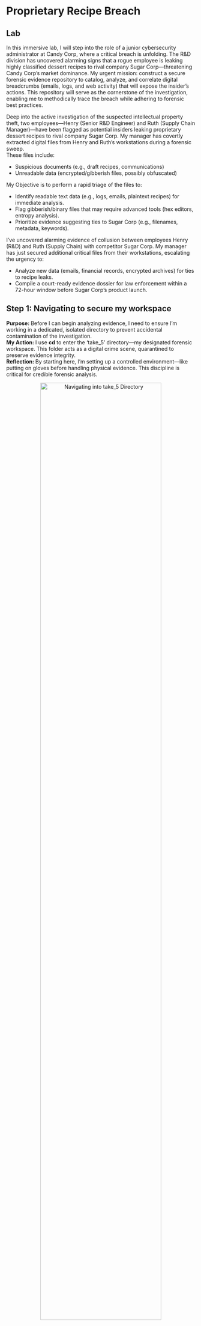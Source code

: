 # Proprietary Recipe Breach

<h2> Lab </h2>

In this immersive lab, I will step into the role of a junior cybersecurity administrator at Candy Corp, where a critical breach is unfolding. The R&D division has uncovered alarming signs that a rogue employee is leaking highly classified dessert recipes to rival company Sugar Corp—threatening Candy Corp’s market dominance. My urgent mission: construct a secure forensic evidence repository to catalog, analyze, and correlate digital breadcrumbs (emails, logs, and web activity) that will expose the insider’s actions. This repository will serve as the cornerstone of the investigation, enabling me to methodically trace the breach while adhering to forensic best practices. <br />

Deep into the active investigation of the suspected intellectual property theft, two employees—Henry (Senior R&D Engineer) and Ruth (Supply Chain Manager)—have been flagged as potential insiders leaking proprietary dessert recipes to rival company Sugar Corp. My manager has covertly extracted digital files from Henry and Ruth’s workstations during a forensic sweep.<br /> These files include: <br />
-  Suspicious documents (e.g., draft recipes, communications)<br />
-  Unreadable data (encrypted/gibberish files, possibly obfuscated)<br />

My Objective is to perform a rapid triage of the files to: <br />

-  Identify readable text data (e.g., logs, emails, plaintext recipes) for immediate analysis. <br />
-  Flag gibberish/binary files that may require advanced tools (hex editors, entropy analysis).<br />
-  Prioritize evidence suggesting ties to Sugar Corp (e.g., filenames, metadata, keywords).<br />

I’ve uncovered alarming evidence of collusion between employees Henry (R&D) and Ruth (Supply Chain) with competitor Sugar Corp. My manager has just secured additional critical files from their workstations, escalating the urgency to:<br />

-  Analyze new data (emails, financial records, encrypted archives) for ties to recipe leaks. <br />
-  Compile a court-ready evidence dossier for law enforcement within a 72-hour window before Sugar Corp’s product launch.<br />


<h2> Step 1: Navigating to secure my workspace </h2>

<b>Purpose: </b>
Before I can begin analyzing evidence, I need to ensure I’m working in a dedicated, isolated directory to prevent accidental contamination of the investigation.<br/>
<b>My Action: </b>
I use <b>cd</b> to enter the ‘take_5’ directory—my designated forensic workspace. This folder acts as a digital crime scene, quarantined to preserve evidence integrity.<br/>
<b>Reflection: </b>
By starting here, I’m setting up a controlled environment—like putting on gloves before handling physical evidence. This discipline is critical for credible forensic analysis.<br/>
<p align="center">
<img src="https://i.imgur.com/tCyvbDh.png" height="80%" width="80%" alt="Navigating into take_5 Directory"/>

<h2>Step 2: Creating a Case-Specific Investigation Folder </h2>
<b>Purpose:</b>
To isolate evidence tied to Employee A, I’ll create a dedicated directory. This ensures no cross-contamination with other cases.<br/>
<b>My Action:</b>
I use <b>mkdir</b> to create the ‘Internal_Investigation_Employee_A’ folder. This naming convention ensures clarity—it’s reserved solely for this suspect’s activities. I run <b>pwd</b> to verify I’m in the correct location. Even a small typo could lead me to accidentally modify live system files, so I double-check! confirm the folder was created successfully. Missing this step risks working in the wrong location later.<br/>
<b>Reflection:</b>
In a real breach, disorganized evidence storage could derail legal proceedings. By scripting this step, I’m practicing forensic discipline.<br/>
<p align="center">
<img src="https://i.imgur.com/9yhbnAI.png" height="80%" width="80%" alt="Creating Internal_Investigation_Employee_A Directory"/>
<img src="https://i.imgur.com/Razgpa2.png" height="80%" width="80%" alt="Navigating into Internal_Investigation_Employee_A Directory"/>

<h2>Step 3: Initializing Core Evidence Files </h2>
<b>Purpose: </b> To systematically document findings, I’ll create placeholder files for email, log, and web activity evidence tied to Employee A. <br/>
<b>My Action: </b> I enter the dedicated investigation folder to ensure files are created in the correct location. After discovering that web_evidence is irrelevant (Candy Corp has no web logs), I delete it using <b>rm</b>—practicing adaptive investigation tactics. Using <b>ls</b>, I list the directory to confirm all files exist. Missing one could mean overlooked evidence later. <br/>
<b>Reflection: </b> Though these files are empty now, they’ll soon hold hypothetical forensic artifacts—like timestamps of recipe file access or encrypted email attachments. This setup trains me to think ahead, just like preparing evidence labels at a physical crime scene. <br/>
<p align="center">
<img src="https://i.imgur.com/81pJEFD.png" height="80%" width="80%" alt="Creating multiple files within the current directory"/>
<img src="https://i.imgur.com/60GMuZ0.png" height="80%" width="80%" alt="Deleting a file"/>
<img src="https://i.imgur.com/MthrnaO.png" height="80%" width="80%" alt="Listing all files created"/>

<h2>New Details </h2>

My manager at Candy Corp needs me to create an additional directory, as they believe there is a second employee working with Sugar Corp.
I must also copy and move several of the evidence files after creating this new directory. <br />

<h2>Step 4: Creating a Second Investigation Directory  </h2>
<b>Purpose: </b> New intel suggests a second employee may be involved. To maintain forensic integrity, I’ll create a separate directory for Employee B.<br/>
<b>My Action:  </b> I use <b>mkdir</b> to create ‘Internal_Investigation_Employee_B’—this naming convention ensures clarity between suspects.<br/>
<b>Reflection:  </b> In real-world investigations, new suspects often emerge mid-case. By scripting this step, I’m practicing how to scale inquiries dynamically without compromising existing work. <br/>
<p align="center">
<img src="https://i.imgur.com/YfKG30G.png" height="80%" width="80%" alt="Creating additional directory"/>

<h2>Step 5: Reassigning Evidence with Absolute Paths </h2>
<b>Purpose:  </b> After updated intelligence reveals email_evidence does NOT belong to Employee A, I’ll securely transfer it to Employee B’s directory using absolute paths to eliminate ambiguity. <br />
<b>My Action:  </b> Using <b>mv</b> with absolute paths ensures I’m explicitly targeting the correct file and destination, regardless of my current working directory. This avoids accidental misplacement.<br />
<b>Reflection:  </b> By scripting this step, I’m practicing how to adapt investigations dynamically while maintaining an unbroken chain of custody. In court, even minor missteps like misplaced files could invalidate evidence.<br />
<p align="center">
<img src="https://i.imgur.com/aRG0CqE.png" height="80%" width="80%" alt="Moving files to another directory"/>


<h2>Step 6: Copying Shared Log Evidence with Absolute Paths </h2>
<b>Purpose:  </b> Since logs may implicate both employees, I’ll preserve the original file in Employee A’s directory while creating a copy for Employee B’s case—ensuring both investigations have access.<br />
<b>My Action: </b> Using <b>cp</b> with absolute paths guarantees I’m referencing the exact source and destination, avoiding accidental overwrites or misplacements. <br />
<b>Reflection:  </b> By scripting this step, I’m mirroring real forensic practices where evidence often applies to multiple suspects. In court, demonstrating deliberate copying (vs. moving) shows rigorous adherence to protocol.<br />
<p align="center">
<img src="https://i.imgur.com/br004a8.png" height="80%" width="80%" alt="Copying files to another directory"/>

<h2>Step 7: Auditing Directories to Verify Evidence Integrity </h2>
<b>Purpose:  </b> To ensure no misplacement or accidental deletion, I’ll rigorously audit all directories using absolute paths. <br />
<b>My Action:  </b> Employee A’s folder now only contains log_evidence and web_evidence. The email_evidence file was moved to Employee B’s directory, aligning with the updated intel that email leaks are tied to B. Employee B’s folder also holds email_evidence (moved from A) and log_evidence (copied from A). This confirms shared logs are preserved for cross-analysis while isolating email-specific evidence to B. <br />
<b>Reflection:  </b> By scripting these checks, I’m practicing forensic due diligence. In a real investigation, skipping this step could lead to missed evidence or legal challenges.<br />
<p align="center">
<img src="https://i.imgur.com/7piYWdD.png" height="80%" width="80%" alt="Checking files in Internal_Investigation_Employee_A directory"/>
<img src="https://i.imgur.com/JDgdtVE.png" height="80%" width="80%" alt="Checking files in Internal_Investigation_Employee_B directory"/>
<br />

<h2>Step 8: Navigating to the Forensic Workspace </h2>
<b>Purpose:  </b> To begin analyzing the files from Henry and Ruth, I first ensure I’m working in the secure directory where the extracted evidence is stored.<br />
<b>My Action:  </b> I use <b>cd</b> to navigate to the centralized forensic workspace. This directory was pre-configured by my manager to house all evidence related to the insider threat investigation.<br />
<b>Reflection:  </b> By starting here, I’m setting up a controlled environment—like putting on gloves before handling physical evidence. This discipline is critical for credible forensic analysis.<br />
<p align="center">
<img src="https://i.imgur.com/06e9glR.png" height="80%" width="80%" alt="Navigating to oh_henry directory"/>
  
<h2>Step 9: Inspecting Henry’s Files </h2>
<b>Purpose:  </b> I’ll isolate Henry’s files to focus on his potential involvement with Sugar Corp, ensuring no cross-contamination with Ruth’s evidence.<br />
<b>My Action:  </b> I move into the ‘Henry’ subdirectory using <b>cd</b>—this folder contains all files extracted from Henry’s workstation then using <b>ls</b>, I list all files within the directory.<br />
<p align="center">
<img src="https://i.imgur.com/n1wygxp.png" height="80%" width="80%" alt="Navigating into Henry directory"/>

<h2>Step 10: Previewing Henry’s Files </h2>
<b>Purpose:  </b> I’ll now inspect Henry’s files to identify readable text, hidden clues, or ties to Sugar Corp.<br />
<b>My Action:  </b> By using <b>head</b> with option <b>-n</b>, I am able to preview the files to show which ones are readable and which ones are obfuscated.<br />
<b>Reflection:  </b> By scripting these commands, I’m simulating real-world insider threat hunting—where seconds matter and buried clues can unravel entire schemes.<br />
<p align="center">
<img src="https://i.imgur.com/mMCKPr7.png" height="80%" width="80%" alt="Previewing files"/>
<img src="https://i.imgur.com/PQZ5ndF.png" height="80%" width="80%" alt="Previewing files"/>

<h2>Step 11: Removing Non-Readable Files </h2>
<b>Purpose:  </b> To declutter the workspace, I’ll remove unreadable (binary/gibberish) files, retaining only actionable text evidence.<br />
<b>My Action:  </b> Using <b>rm</b>, I will remove all non-readable files within the directory.<br />
<b>Reflection:  </b>In real investigations, binaries are archived (not deleted) for advanced analysis. This simulation prioritizes simplicity.<br />
<p align="center">
<img src="https://i.imgur.com/4KzlGbH.png" height="80%" width="80%" alt="Removing files"/>

<h2>Step 12: Switching Focus to Ruth’s Directory </h2>
<b>Purpose:  </b> With Henry’s files triaged, I’ll now investigate Ruth’s directory to uncover potential supply chain leaks to Sugar Corp.<br />
<b>My Action:  </b> I use <b>cd</b> ../Ruth to move up one level (to the parent folder) and then into Ruth’s dedicated directory. Then using <b>ls</b>, I list all files within the directory.<br />
<p align="center">
<img src="https://i.imgur.com/5qaLebd.png" height="80%" width="80%" alt="Navigating into Ruth directory"/>


<h2>Step 13: Previewing Ruth’s Files </h2>
<b>Purpose:  </b> I’ll now inspect Ruth’s files to identify readable evidence of collaboration with Sugar Corp, focusing on communications and financial anomalies.
<b>My Action:  </b> By using <b>head</b> with option <b>-n</b>, I am able to preview the files to show which ones are readable and which ones are obfuscated.<br />
<b>Reflection:  </b> By scripting these commands, I’m mirroring real-world forensic workflows where hidden threats lurk in plain sight—and only meticulous analysis uncovers them.”
<p align="center">
<img src="https://i.imgur.com/2PhppWX.png" height="80%" width="80%" alt="Previewing files"/>
<img src="https://i.imgur.com/N4lwWWG.png" height="80%" width="80%" alt="Previewing files"/>
<img src="https://i.imgur.com/rjt8yv9.png" height="80%" width="80%" alt="Previewing files"/>

<h2>Step 14: Removing Non-Readable Files </h2>
<b>Purpose:  </b> To declutter the workspace, I’ll remove unreadable (binary/gibberish) files, retaining only actionable text evidence.<br />
<b>My Action:  </b> Using <b>rm</b>, I will remove all non-readable files within the directory.<br />
<b>Reflection:  </b>In real investigations, binaries are archived (not deleted) for advanced analysis. This simulation prioritizes simplicity.<br />
<p align="center">
<img src="https://i.imgur.com/NllbfJA.png" height="80%" width="80%" alt="Removing files"/>

<h2>Step 15: Navigating to the Central Evidence Directory </h2>
<b>Purpose:  </b> To begin analyzing the new files provided by my manager, I first ensure I’m in the secure, centralized workspace where all evidence is stored.
<b>My Action:  </b>  I use <b>cd</b> to navigate to the dedicated investigation directory. This folder was pre-configured to house all evidence, ensuring no accidental interaction with live systems.
<p align="center">

<h2>Step :  </h2>
<b>Purpose:  </b>
<b>My Action:  </b>
<b>Reflection:  </b>
<p align="center">

<h2>Step :  </h2>
<b>Purpose:  </b>
<b>My Action:  </b>
<b>Reflection:  </b>
<p align="center">

<h2>Step :  </h2>
<b>Purpose:  </b>
<b>My Action:  </b>
<b>Reflection:  </b>
<p align="center">

<h2>Step :  </h2>
<b>Purpose:  </b>
<b>My Action:  </b>
<b>Reflection:  </b>
<p align="center">

<h2>Step :  </h2>
<b>Purpose:  </b>
<b>My Action:  </b>
<b>Reflection:  </b>
<p align="center">

<h2>Step :  </h2>
<b>Purpose:  </b>
<b>My Action:  </b>
<b>Reflection:  </b>
<p align="center">

<h2>Step :  </h2>
<b>Purpose:  </b>
<b>My Action:  </b>
<b>Reflection:  </b>
<p align="center">

<h2>Step :  </h2>
<b>Purpose:  </b>
<b>My Action:  </b>
<b>Reflection:  </b>
<p align="center">
